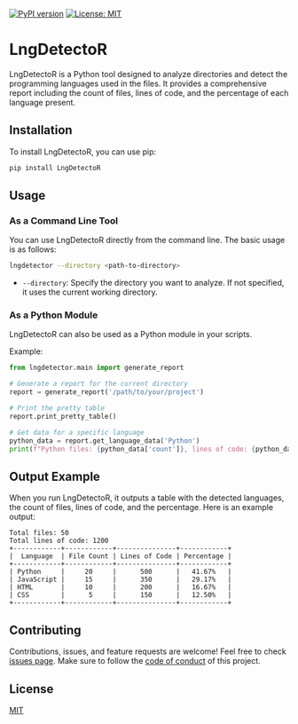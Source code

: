 [![PyPI version](https://badge.fury.io/py/LngDetectoR.svg)](https://badge.fury.io/py/LngDetectoR)
[![License: MIT](https://img.shields.io/badge/License-MIT-yellow.svg)](https://opensource.org/licenses/MIT)

# LngDetectoR

LngDetectoR is a Python tool designed to analyze directories and detect the programming languages used in the files. It provides a comprehensive report including the count of files, lines of code, and the percentage of each language present.

## Installation

To install LngDetectoR, you can use pip:

```bash
pip install LngDetectoR
```

## Usage

### As a Command Line Tool

You can use LngDetectoR directly from the command line. The basic usage is as follows:

```bash
lngdetector --directory <path-to-directory>
```

- `--directory`: Specify the directory you want to analyze. If not specified, it uses the current working directory.

### As a Python Module

LngDetectoR can also be used as a Python module in your scripts.

Example:

```python
from lngdetector.main import generate_report

# Generate a report for the current directory
report = generate_report('/path/to/your/project')

# Print the pretty table
report.print_pretty_table()

# Get data for a specific language
python_data = report.get_language_data('Python')
print(f"Python files: {python_data['count']}, lines of code: {python_data['lines']}")
```

## Output Example

When you run LngDetectoR, it outputs a table with the detected languages, the count of files, lines of code, and the percentage. Here is an example output:

```
Total files: 50
Total lines of code: 1200
+------------+------------+---------------+------------+
|  Language  | File Count | Lines of Code | Percentage |
+------------+------------+---------------+------------+
| Python     |     20     |      500      |   41.67%   |
| JavaScript |     15     |      350      |   29.17%   |
| HTML       |     10     |      200      |   16.67%   |
| CSS        |      5     |      150      |   12.50%   |
+------------+------------+---------------+------------+
```

## Contributing

Contributions, issues, and feature requests are welcome! Feel free to check [issues page](https://github.com/chigwell/langdetector/issues). Make sure to follow the [code of conduct](https://github.com/chigwell/langdetector/blob/main/CODE_OF_CONDUCT.md) of this project.

## License

[MIT](https://choosealicense.com/licenses/mit/)

